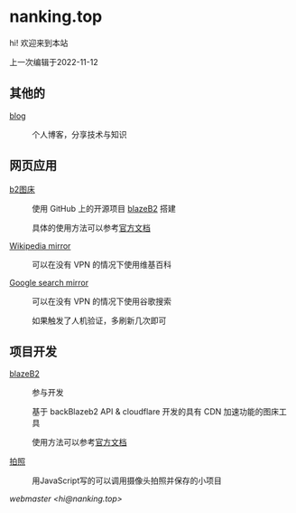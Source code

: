 # nanking.top

hi! 欢迎来到本站

<!-- 分割线 -->

上一次编辑于2022-11-12

<!-- 分割线 -->

## 其他的
<dl>
<dt><a href="https://nanking.top/blog/">blog</a></dt>
<dd>
<p>个人博客，分享技术与知识</p>
</dd>
</dl>

<!-- 分割线 -->

## 网页应用
<dl>
<dt><a href="https://" target="_blank"></a></dt>
<dd>
<p></p>
<p></p>
<p></p>
</dd>

<dt><a href="https://img.nanking.top" target="_blank">b2图床</a></dt>
<dd>
<p>使用 GitHub 上的开源项目 <a href="https://github.com/Rr210/blazeB2" target="_blank">blazeB2</a> 搭建</p>
<p>具体的使用方法可以参考<a href="https://blazeb2.js.org/" target="_blank">官方文档</a></p>
</dd>

<dt><a href="https://wiki.tarn.eu.org" target="_blank">Wikipedia mirror</a></dt>
<dd>
<p>可以在没有 VPN 的情况下使用维基百科</p>
</dd>

<dt><a href="https://yang.cn.eu.org" target="_blank">Google search mirror</a></dt>
<dd>
<p>可以在没有 VPN 的情况下使用谷歌搜索</p>
<p>如果触发了人机验证，多刷新几次即可</p>
</dd>
</dl>

<!-- 分割线 -->

## 项目开发
<dl>
<dt><a href="https://github.com/Rr210/blazeB2" target="_blank">blazeB2</a></dt>
<dd>
<p>参与开发</p>
<p>基于 backBlazeb2 API & cloudflare 开发的具有 CDN 加速功能的图床工具</p>
<p>使用方法可以参考<a href="https://blazeb2.js.org" target="_blank">官方文档</a></p>
</dd>

<dt><a href="https://b2.nanking.top/program/Camera/index.html" target="_blank">拍照</a></dt>
<dd>
<p>用JavaScript写的可以调用摄像头拍照并保存的小项目</p>
</dd>
</dl>

<!-- 分割线 -->

<address>webmaster &lt;hi@nanking.top&gt;</address>
